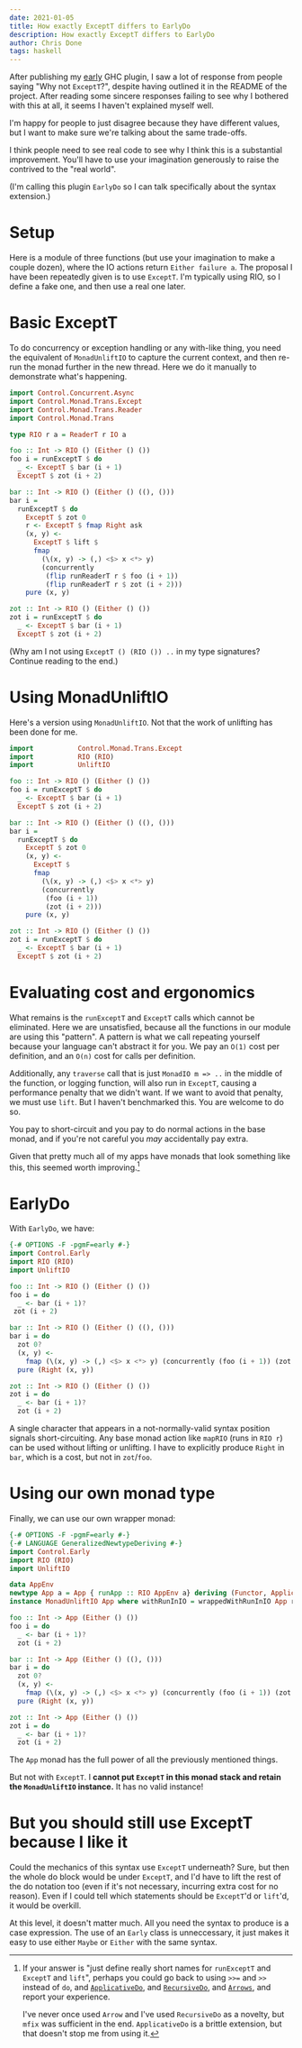 ```yaml
---
date: 2021-01-05
title: How exactly ExceptT differs to EarlyDo
description: How exactly ExceptT differs to EarlyDo
author: Chris Done
tags: haskell
---
```


After publishing my [early](https://github.com/inflex-io/early) GHC
plugin, I saw a lot of response from people saying "Why not
`ExceptT`?", despite having outlined it in the README of the
project. After reading some sincere responses failing to see why I
bothered with this at all, it seems I haven't explained myself well.

I'm happy for people to just disagree because they have different
values, but I want to make sure we're talking about the same
trade-offs.

I think people need to see real code to see why I think this is a
substantial improvement. You'll have to use your imagination
generously to raise the contrived to the "real world".

(I'm calling this plugin `EarlyDo` so I can talk specifically about the
syntax extension.)

# Setup

Here is a module of three functions (but use your imagination to make
a couple dozen), where the IO actions return `Either failure a`. The
proposal I have been repeatedly given is to use `ExceptT`. I'm
typically using RIO, so I define a fake one, and then use a real one
later.

# Basic ExceptT

To do concurrency or exception handling or any with-like thing, you
need the equivalent of `MonadUnliftIO` to capture the current context,
and then re-run the monad further in the new thread. Here we do it
manually to demonstrate what's happening.

```haskell
import Control.Concurrent.Async
import Control.Monad.Trans.Except
import Control.Monad.Trans.Reader
import Control.Monad.Trans

type RIO r a = ReaderT r IO a

foo :: Int -> RIO () (Either () ())
foo i = runExceptT $ do
  _ <- ExceptT $ bar (i + 1)
  ExceptT $ zot (i + 2)

bar :: Int -> RIO () (Either () ((), ()))
bar i =
  runExceptT $ do
    ExceptT $ zot 0
    r <- ExceptT $ fmap Right ask
    (x, y) <-
      ExceptT $ lift $
      fmap
        (\(x, y) -> (,) <$> x <*> y)
        (concurrently
         (flip runReaderT r $ foo (i + 1))
         (flip runReaderT r $ zot (i + 2)))
    pure (x, y)

zot :: Int -> RIO () (Either () ())
zot i = runExceptT $ do
  _ <- ExceptT $ bar (i + 1)
  ExceptT $ zot (i + 2)
```

(Why am I not using `ExceptT () (RIO ()) ..` in my type signatures?
Continue reading to the end.)

# Using MonadUnliftIO

Here's a version using `MonadUnliftIO`. Not that the work of unlifting
has been done for me.

``` haskell
import           Control.Monad.Trans.Except
import           RIO (RIO)
import           UnliftIO

foo :: Int -> RIO () (Either () ())
foo i = runExceptT $ do
  _ <- ExceptT $ bar (i + 1)
  ExceptT $ zot (i + 2)

bar :: Int -> RIO () (Either () ((), ()))
bar i =
  runExceptT $ do
    ExceptT $ zot 0
    (x, y) <-
      ExceptT $
      fmap
        (\(x, y) -> (,) <$> x <*> y)
        (concurrently
         (foo (i + 1))
         (zot (i + 2)))
    pure (x, y)

zot :: Int -> RIO () (Either () ())
zot i = runExceptT $ do
  _ <- ExceptT $ bar (i + 1)
  ExceptT $ zot (i + 2)
```

# Evaluating cost and ergonomics

What remains is the `runExceptT` and `ExceptT` calls which cannot be
eliminated. Here we are unsatisfied, because all the functions in our
module are using this "pattern". A pattern is what we call repeating
yourself because your language can't abstract it for you. We pay an
`O(1)` cost per definition, and an `O(n)` cost for calls per
definition.

Additionally, any `traverse` call that is just `MonadIO m => ..` in
the middle of the function, or logging function, will also run in
`ExceptT`, causing a performance penalty that we didn't want. If we
want to avoid that penalty, we must use `lift`. But I haven't
benchmarked this. You are welcome to do so.

You pay to short-circuit and you pay to do normal actions in the base
monad, and if you're not careful you _may_ accidentally pay extra.

Given that pretty much all of my apps have monads that look something
like this, this seemed worth improving.[^1]

# EarlyDo

With `EarlyDo`, we have:

```haskell
{-# OPTIONS -F -pgmF=early #-}
import Control.Early
import RIO (RIO)
import UnliftIO

foo :: Int -> RIO () (Either () ())
foo i = do
  _ <- bar (i + 1)?
 zot (i + 2)

bar :: Int -> RIO () (Either () ((), ()))
bar i = do
  zot 0?
  (x, y) <-
    fmap (\(x, y) -> (,) <$> x <*> y) (concurrently (foo (i + 1)) (zot (i + 2)))?
  pure (Right (x, y))

zot :: Int -> RIO () (Either () ())
zot i = do
  _ <- bar (i + 1)?
  zot (i + 2)
```

A single character that appears in a not-normally-valid syntax
position signals short-circuiting. Any base monad action like `mapRIO`
(runs in `RIO r`) can be used without lifting or unlifting. I have to
explicitly produce `Right` in `bar`, which is a cost, but not in
`zot`/`foo`.

# Using our own monad type

Finally, we can use our own wrapper monad:

``` haskell
{-# OPTIONS -F -pgmF=early #-}
{-# LANGUAGE GeneralizedNewtypeDeriving #-}
import Control.Early
import RIO (RIO)
import UnliftIO

data AppEnv
newtype App a = App { runApp :: RIO AppEnv a} deriving (Functor, Applicative, Monad, MonadIO)
instance MonadUnliftIO App where withRunInIO = wrappedWithRunInIO App runApp

foo :: Int -> App (Either () ())
foo i = do
  _ <- bar (i + 1)?
  zot (i + 2)

bar :: Int -> App (Either () ((), ()))
bar i = do
  zot 0?
  (x, y) <-
    fmap (\(x, y) -> (,) <$> x <*> y) (concurrently (foo (i + 1)) (zot (i + 2)))?
  pure (Right (x, y))

zot :: Int -> App (Either () ())
zot i = do
  _ <- bar (i + 1)?
  zot (i + 2)
```

The `App` monad has the full power of all the previously mentioned
things.

But not with `ExceptT`. I **cannot put `ExceptT` in this monad stack
and retain the `MonadUnliftIO` instance.** It has no valid instance!

# But you should still use ExceptT because I like it

Could the mechanics of this syntax use `ExceptT` underneath? Sure, but
then the whole do block would be under `ExceptT`, and I'd have to lift
the rest of the do notation too (even if it's not necessary, incurring
extra cost for no reason). Even if I could tell which statements
should be `ExceptT`'d or `lift`'d, it would be overkill.

At this level, it doesn't matter much. All you need
the syntax to produce is a case expression. The use of an `Early`
class is unneccessary, it just makes it easy to use either `Maybe` or
`Either` with the same syntax.

[^1]: If your answer is "just define really short names for
     `runExceptT` and `ExceptT` and `lift`", perhaps you could go back
     to using `>>=` and `>>` instead of `do`, and
     [`ApplicativeDo`](https://www.microsoft.com/en-us/research/wp-content/uploads/2016/08/desugaring-haskell-haskell16.pdf?from=http%3A%2F%2Fresearch.microsoft.com%2Fen-us%2Fum%2Fpeople%2Fsimonpj%2Fpapers%2Flist-comp%2Fapplicativedo.pdf),
     and
     [`RecursiveDo`](https://ocharles.org.uk/posts/2014-12-09-recursive-do.html),
     and
     [`Arrows`](https://ocharles.org.uk/guest-posts/2014-12-21-arrows.html),
     and report your experience.

     I've never once used `Arrow` and I've
     used `RecursiveDo` as a novelty, but `mfix` was sufficient in the
     end. `ApplicativeDo` is a brittle extension, but that doesn't
     stop me from using it.
